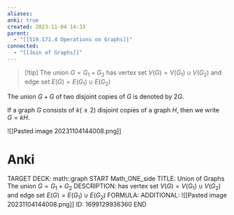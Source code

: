 ```yaml
---
aliases: 
anki: true
created: 2023-11-04 14:33
parent:
  - "[[519.171.4 Operations on Graphs]]"
connected:
  - "[[Join of Graphs]]"
---
```


> [!tip] The union $G = G_1+G_2$
has 
vertex set $V(G) = V(G_1)∪V(G_2)$ and 
edge set $E(G) = E(G_1) ∪ E(G_2)$

The union $G + G$ of two disjoint copies of $G$ is denoted by $2G$. 

If a graph $G$ consists of $k (≥ 2)$ disjoint copies of a graph $H$, then we write $G = kH$.

![[Pasted image 20231104144008.png]]


# Anki
TARGET DECK: math::graph
START
Math_ONE_side
TITLE: Union of Graphs
The union $G = G_1+G_2$
DESCRIPTION: has 
vertex set $V(G) = V(G_1)∪V(G_2)$ and 
edge set $E(G) = E(G_1) ∪ E(G_2)$
FORMULA: 
ADDITIONAL: ![[Pasted image 20231104144008.png]]
ID: 1699129936360
END





